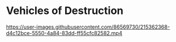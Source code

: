 # Vehicles of Destruction



https://user-images.githubusercontent.com/86569730/215362368-d4c12bce-5550-4a84-83dd-ff55cfc82582.mp4

